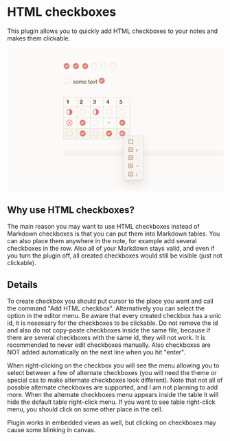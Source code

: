 # HTML checkboxes

This plugin allows you to quickly add HTML checkboxes to your notes and makes them clickable. 

![image](html-check.png)

## Why use HTML checkboxes?

The main reason you may want to use HTML checkboxes instead of Markdown checkboxes is that you can put them into Markdown tables. You can also place them anywhere in the note, for example add several checkboxes in the row. Also all of your Markdown stays valid, and even if you turn the plugin off, all created checkboxes would still be visible (just not clickable).

## Details

To create checkbox you should put cursor to the place you want and call the command "Add HTML checkbox". Alternatively you can select the option in the editor menu. Be aware that every created checkbox has a unic id, it is nesessary for the checkboxes to be clickable. Do not remove the id and also do not copy-paste checkboxes inside the same file, because if there are several checkboxes with the same id, they will not work. It is recommended to never edit checkboxes manually. Also checkboxes are NOT added automatically on the next line when you hit "enter".

When right-clicking on the checkbox you will see the menu allowing you to select between a few of alternate checkboxes (you will need the theme or special css to make alternate checkboxes look different). Note that not all of possble alternate checkboxes are supported, and I am not planning to add more. When the alternate checkboxes menu appears inside the table it will hide the default table right-click menu. If you want to see table right-click menu, you should click on some other place in the cell.

Plugin works in embedded views as well, but clicking on checkboxes may cause some blinking in canvas.
